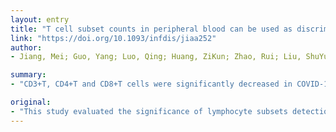 ```yaml
---
layout: entry
title: "T cell subset counts in peripheral blood can be used as discriminatory biomarkers for diagnosis and severity prediction of COVID-19"
link: "https://doi.org/10.1093/infdis/jiaa252"
author:
- Jiang, Mei; Guo, Yang; Luo, Qing; Huang, ZiKun; Zhao, Rui; Liu, ShuYuan; Le, AiPing; Li, JunMing; Wan, LaGen

summary:
- "CD3+T, CD4+T and CD8+T cells were significantly decreased in COVID-19 patients. T cell subset counts were related to severity and prognosis of disease. CD4/CD8 ratio was observed in patients with significantly elevated CD4-CD8. NK cells were also significantly decreased. The counts can be used as diagnostic markers and predictors of disease severity. This study evaluated the significance of lymphocyte subsets detection in peripheral blood in the diagnosis and."

original:
- "This study evaluated the significance of lymphocyte subsets detection in peripheral blood in the diagnosis and prognosis of coronavirus disease 2019 (COVID-19). Our results revealed that CD3+T, CD4+T, CD8+T cells and NK cells were significantly decreased in COVID-19 patients. COVID-19 patients had a relatively slight decrease in CD4+T cells but a severe decrease of CD8+T cells. The significantly elevated CD4/CD8 ratio was observed in COVID-19 patients. T cell subset counts were related to the severity and prognosis of COVID-19. The counts of CD8+T and CD4+T cells can be used as diagnostic markers of COVID-19 and predictors of disease severity."
---
```


